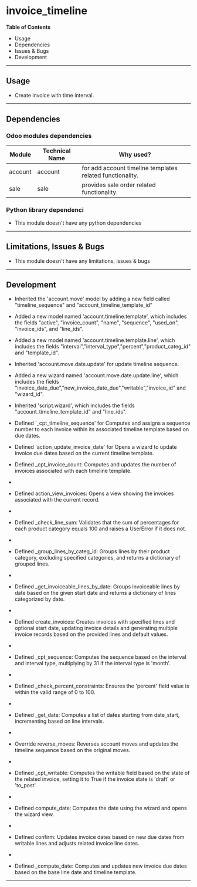 # invoice_timeline

**Table of Contents**

* Usage
* Dependencies
* Issues & Bugs
* Development

---

## Usage

* Create invoice with time interval.

---

## Dependencies

### Odoo modules dependencies

| Module  | Technical Name | Why used?                                                                                        |
|---------|----------------|--------------------------------------------------------------------------------------------------|
| account | account        | for add account timeline templates related functionality.
| sale    | sale           | provides sale order related functionality.

### Python library dependenci

* This module doesn't have any python dependencies

---

## Limitations, Issues & Bugs

* This module doesn't have any limitations, issues & bugs

---

## Development

* Inherited the 'account.move' model by adding a new field called "timeline_sequence" and "account_timeline_template_id"

* Added a new model named 'account.timeline.template', which includes the fields "active", "invoice_count", "name", "sequence", "used_on", "invoice_ids", and "line_ids".

* Added a new model named 'account.timeline.template.line', which includes the fields "interval","interval_type","percent","product_categ_id" and "template_id".

* Inherited 'account.move.date.update' for update timeline sequence.

* Added a new wizard named 'account.move.date.update.line', which includes the fields "invoice_date_due","new_invoice_date_due","writable","invoice_id" and "wizard_id".

* Inherited 'script.wizard', which includes the fields "account_timeline_template_id" and "line_ids".

* Defined '_cpt_timeline_sequence' for Computes and assigns a sequence number to each invoice within its associated timeline template based on due dates.
* Defined 'action_update_invoice_date' for Opens a wizard to update invoice due dates based on the current timeline template.

* Defined _cpt_invoice_count: Computes and updates the number of invoices associated with each timeline template.
* 
* Defined action_view_invoices: Opens a view showing the invoices associated with the current record.
* 
* Defined _check_line_sum: Validates that the sum of percentages for each product category equals 100 and raises a UserError if it does not.
* 
* Defined _group_lines_by_categ_id: Groups lines by their product category, excluding specified categories, and returns a dictionary of grouped lines.
* 
* Defined _get_invoiceable_lines_by_date: Groups invoiceable lines by date based on the given start date and returns a dictionary of lines categorized by date.
* 
* Defined create_invoices: Creates invoices with specified lines and optional start date, updating invoice details and generating multiple invoice records based on the provided lines and default values.
* 
* Defined _cpt_sequence: Computes the sequence based on the interval and interval type, multiplying by 31 if the interval type is 'month'.
* 
* Defined _check_percent_constraints: Ensures the 'percent' field value is within the valid range of 0 to 100.
* 
* Defined _get_date: Computes a list of dates starting from date_start, incrementing based on line intervals.
* 
* Override reverse_moves: Reverses account moves and updates the timeline sequence based on the original moves.
* 
* Defined _cpt_writable: Computes the writable field based on the state of the related invoice, setting it to True if the invoice state is 'draft' or 'to_post'.
* 
* Defined compute_date: Computes the date using the wizard and opens the wizard view.
* 
* Defined confirm: Updates invoice dates based on new due dates from writable lines and adjusts related invoice line dates.
* 
* Defined _compute_date: Computes and updates new invoice due dates based on the base line date and timeline template.
---
 